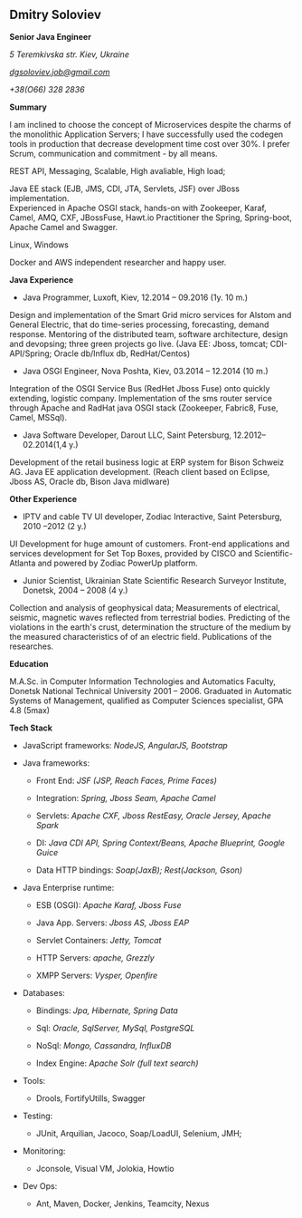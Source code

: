 ## Dmitry Soloviev

**Senior Java Engineer**

*5 Teremkivska str. Kiev, Ukraine*

*dgsoloviev.job@gmail.com*

*+38(O66) 328 2836*

**Summary**

I am inclined to choose the concept of Microservices despite the charms of the monolithic Application Servers; 
I have successfully used the codegen tools in production that decrease development time cost over 30%. 
I prefer Scrum, communication and commitment - by all means.

REST API, Messaging, Scalable, High avaliable, High load;

Java EE stack (EJB, JMS, CDI, JTA, Servlets, JSF) over JBoss implementation.   
Experienced in Apache OSGI stack, hands-on with Zookeeper, Karaf, Camel, AMQ, CXF, JBossFuse, Hawt.io
Practitioner the Spring, Spring-boot, Apache Camel and Swagger.

Linux, Windows

Docker and AWS independent researcher and happy user.

**Java Experience**

- Java Programmer, Luxoft, Kiev, 12.2014 – 09.2016 (1y. 10 m.)

Design and implementation of the Smart Grid micro services for Alstom and General Electric, that do time-series processing, forecasting, demand response. Mentoring of the distributed team, software architecture, design and devopsing; three green projects go live. (Java EE: Jboss, tomcat; CDI-API/Spring; Oracle db/Influx db, RedHat/Centos)

- Java OSGI Engineer, Nova Poshta, Kiev, 03.2014 – 12.2014 (10 m.)

Integration of the OSGI Service Bus (RedHet Jboss Fuse) onto quickly extending, logistic company. Implementation of the sms router service through Apache and RadHat java OSGI stack (Zookeeper, Fabric8, Fuse, Camel, MSSql).

- Java Software Developer, Darout LLC, Saint Petersburg, 12.2012–02.2014(1,4 y.)

Development of the retail business logic at ERP system for Bison Schweiz AG. Java EE application development. (Reach client based on Eclipse, Jboss AS, Oracle db, Bison Java midlware)

**Other Experience**

- IPTV and cable TV UI developer, Zodiac Interactive, Saint Petersburg, 2010 –2012 (2 y.)

UI Development for huge amount of customers. Front-end applications and services development for Set Top Boxes, provided by CISCO and Scientific-Atlanta and powered by Zodiac PowerUp platform. 

- Junior Scientist, Ukrainian State Scientific Research Surveyor Institute, Donetsk, 2004 – 2008 (4 y.)

Collection and analysis of geophysical data; Measurements of electrical, seismic, magnetic waves reflected from terrestrial bodies. Predicting of the violations in the earth's crust, determination the structure of the medium by the measured characteristics of of an electric field. Publications of the researches.

**Education**

M.A.Sc. in Computer Information Technologies and Automatics Faculty, Donetsk National Technical University 2001 – 2006. Graduated in Automatic Systems of Management, qualified as Computer Sciences specialist, GPA 4.8 (5max)

**Tech Stack**

* JavaScript frameworks: *NodeJS, AngularJS, Bootstrap*

* Java frameworks: 

  * Front End: *JSF (JSP, Reach Faces, Prime Faces)*

  * Integration: *Spring, Jboss Seam, Apache Camel*

  * Servlets: *Apache CXF, Jboss RestEasy, Oracle Jersey, Apache Spark*

  * DI: *Java CDI API, Spring Context/Beans, Apache Blueprint, Google Guice*

  * Data HTTP bindings: *Soap(JaxB); Rest(Jackson, Gson)*


* Java Enterprise runtime:

  * ESB (OSGI): *Apache Karaf, Jboss Fuse*

  * Java App. Servers: *Jboss AS, Jboss EAP*

  * Servlet Containers: *Jetty, Tomcat*

  * HTTP Servers: *apache, Grezzly*

  * XMPP Servers: *Vysper, Openfire*

* Databases:

  * Bindings: *Jpa, Hibernate, Spring Data*

  * Sql: *Oracle, SqlServer, MySql, PostgreSQL*

  * NoSql: *Mongo, Cassandra, InfluxDB*

  * Index Engine: *Apache Solr (full text search)*

* Tools:

  * Drools, FortifyUtills, Swagger

* Testing:

  * JUnit, Arquilian, Jacoco, Soap/LoadUI, Selenium, JMH;

* Monitoring:

  * Jconsole, Visual VM, Jolokia, Howtio

* Dev Ops:

  * Ant, Maven, Docker, Jenkins, Teamcity, Nexus
